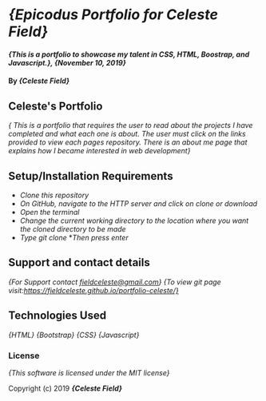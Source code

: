 
# _{Epicodus Portfolio for Celeste Field}_

#### _{This is a portfolio to showcase my talent in CSS, HTML, Boostrap, and Javascript.}, {November 10, 2019}_

#### By _**{Celeste Field}**_

## Celeste's Portfolio 

_{ This is a portfolio that requires the user to read about the projects I have completed and what each one is about. The user 
must click on the links provided to view each pages repository. There is an about me page that explains how I became interested 
in web development}_

## Setup/Installation Requirements

* _Clone this repository_
* _On GitHub, navigate to the HTTP server and click on clone or download_
* _Open the terminal_
* _Change the current working directory to the location where you want the cloned directory to be made_
* _Type git clone_
*_Then press enter_

## Support and contact details

_{For Support contact fieldceleste@gmail.com}_
_{To view git page visit:https://fieldceleste.github.io/portfolio-celeste/}_

## Technologies Used

_{HTML}_
_{Bootstrap}_
_{CSS}_
_{Javascript}_

### License

*{This software is licensed under the MIT license}*

Copyright (c) 2019 **_{Celeste Field}_**

